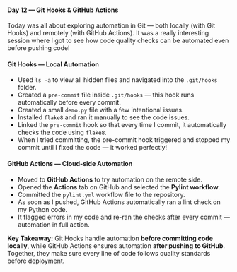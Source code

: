 #### Day 12 — Git Hooks & GitHub Actions

Today was all about exploring automation in Git — both locally (with Git Hooks) and remotely (with GitHub Actions). It was a really interesting session where I got to see how code quality checks can be automated even before pushing code!

#### Git Hooks — Local Automation

- Used `ls -a` to view all hidden files and navigated into the `.git/hooks` folder.
- Created a `pre-commit` file inside `.git/hooks` — this hook runs automatically before every commit.
- Created a small `demo.py` file with a few intentional issues.
- Installed `flake8` and ran it manually to see the code issues.
- Linked the `pre-commit` hook so that every time I commit, it automatically checks the code using `flake8`.
- When I tried committing, the pre-commit hook triggered and stopped my commit until I fixed the code — it worked perfectly!

#### GitHub Actions — Cloud-side Automation

- Moved to **GitHub Actions** to try automation on the remote side.
- Opened the **Actions** tab on GitHub and selected the **Pylint workflow**.
- Committed the `pylint.yml` workflow file to the repository.
- As soon as I pushed, GitHub Actions automatically ran a lint check on my Python code.
- It flagged errors in my code and re-ran the checks after every commit — automation in full action.

 **Key Takeaway:**
Git Hooks handle automation **before committing code locally**, while GitHub Actions ensures automation **after pushing to GitHub**.  
Together, they make sure every line of code follows quality standards before deployment.

